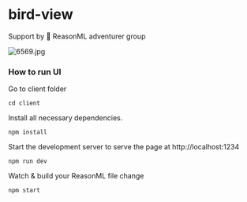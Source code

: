 # bird-view

Support by 🐪 ReasonML adventurer group

![6569.jpg](https://assets-natgeotv.fnghub.com/POD/6569.jpg)

### How to run UI

Go to client folder

```
cd client
```

Install all necessary dependencies.

```
npm install
```

Start the development server to serve the page at http://localhost:1234


```
npm run dev
```

Watch & build your ReasonML file change

```
npm start
```
